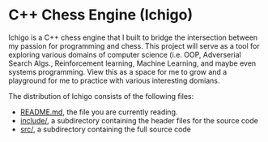 # C++ Chess Engine (Ichigo)
Ichigo is a C++ chess engine that I built to bridge the intersection between my passion for programming and chess. This project will serve as a tool for exploring various domains of computer science (i.e. OOP, Adverserial Search Algs., Reinforcement learning, Machine Learning, and maybe even systems programming. View this as a space for me to grow and a playground for me to practice with various interesting domians. 

The distribution of Ichigo consists of the following files:
* [README.md](./README.md), the file you are currently reading.
* [include/](./include/), a subdirectory containing the header files for the source code
* [src/](./src/), a subdirectory containing the full source code

